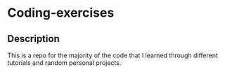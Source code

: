 # Coding-exercises

## Description

This is a repo for the majority of the code that I learned through different tutorials and random personal projects.

